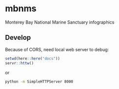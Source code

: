 # mbnms
Monterey Bay National Marine Sanctuary infographics

## Develop

Because of CORS, need local web server to debug:

```r
setwd(here::here("docs"))
servr::httw()
```

or

```bash
python -m SimpleHTTPServer 8000
```